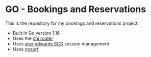# GO - Bookings and Reservations

This is the repository for my bookings and reservations project.

- Built in Go version 1.16
- Uses the [chi router](https://github.com/go-chi/chi)
- Uses [alex edwards SCS](https://github.com/alexedwards/scs/) session management  
- Uses [nosurf](https://github.com/justinas/nosurf)